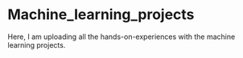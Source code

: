 # Machine_learning_projects


Here, I am uploading all the hands-on-experiences with the machine learning projects.
